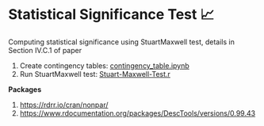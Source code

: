 # Statistical Significance Test :chart_with_upwards_trend:

Computing statistical significance using StuartMaxwell test, details in Section IV.C.1 of paper

1. Create contingency tables: [contingency_table.ipynb](https://github.com/manjaryp/GANvsGraphicsvsReal/blob/main/Statistical%20significance/contingency_table.ipynb)  </br>
2. Run StuartMaxwell test: [Stuart-Maxwell-Test.r](https://github.com/manjaryp/GANvsGraphicsvsReal/blob/main/Statistical%20significance/Stuart-Maxwell-Test.r) 

**Packages** </br>
1. https://rdrr.io/cran/nonpar/ </br>
2. https://www.rdocumentation.org/packages/DescTools/versions/0.99.43 </br>
